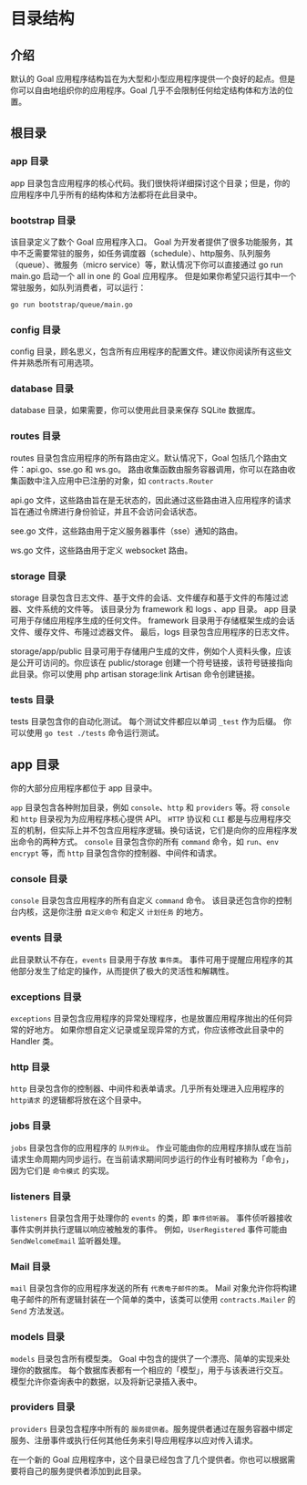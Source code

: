 # 目录结构

## 介绍

默认的 Goal 应用程序结构旨在为大型和小型应用程序提供一个良好的起点。但是你可以自由地组织你的应用程序。Goal
几乎不会限制任何给定结构体和方法的位置。

[//]: # (TODO 这里放一个教程链接)

## 根目录

### app 目录

app 目录包含应用程序的核心代码。我们很快将详细探讨这个目录；但是，你的应用程序中几乎所有的结构体和方法都将在此目录中。

### bootstrap 目录

该目录定义了数个 Goal 应用程序入口。
Goal 为开发者提供了很多功能服务，其中不乏需要常驻的服务，如任务调度器（schedule）、http服务、队列服务（queue）、微服务（micro
service）等，默认情况下你可以直接通过 go run main.go 启动一个 all in one 的 Goal 应用程序。
但是如果你希望只运行其中一个常驻服务，如队列消费者，可以运行：

```bash
go run bootstrap/queue/main.go
```

### config 目录

config 目录，顾名思义，包含所有应用程序的配置文件。建议你阅读所有这些文件并熟悉所有可用选项。

### database 目录

database 目录，如果需要，你可以使用此目录来保存 SQLite 数据库。

### routes 目录

routes 目录包含应用程序的所有路由定义。默认情况下，Goal 包括几个路由文件：api.go、sse.go 和 ws.go。
路由收集函数由服务容器调用，你可以在路由收集函数中注入应用中已注册的对象，如 `contracts.Router`

api.go 文件，这些路由旨在是无状态的，因此通过这些路由进入应用程序的请求旨在通过令牌进行身份验证，并且不会访问会话状态。

see.go 文件，这些路由用于定义服务器事件（sse）通知的路由。

ws.go 文件，这些路由用于定义 websocket 路由。

### storage 目录

storage 目录包含日志文件、基于文件的会话、文件缓存和基于文件的布隆过滤器、文件系统的文件等。 该目录分为 framework 和 logs
、app 目录。 app 目录可用于存储应用程序生成的任何文件。 framework 目录用于存储框架生成的会话文件、缓存文件、布隆过滤器文件。
最后，logs 目录包含应用程序的日志文件。

storage/app/public 目录可用于存储用户生成的文件，例如个人资料头像，应该是公开可访问的。你应该在 public/storage
创建一个符号链接，该符号链接指向此目录。你可以使用 php artisan storage:link Artisan 命令创建链接。

### tests 目录

tests 目录包含你的自动化测试。 每个测试文件都应以单词 `_test` 作为后缀。 你可以使用 `go test ./tests` 命令运行测试。

## app 目录

你的大部分应用程序都位于 app 目录中。

`app` 目录包含各种附加目录，例如 `console`、`http` 和 `providers` 等。将 `console` 和 `http` 目录视为为应用程序核心提供
API。
`HTTP` 协议和 `CLI` 都是与应用程序交互的机制，但实际上并不包含应用程序逻辑。换句话说，它们是向你的应用程序发出命令的两种方式。
`console` 目录包含你的所有 `command` 命令，如 `run`、`env encrypt` 等，而 `http` 目录包含你的控制器、中间件和请求。

[//]: # (TODO 实现各种 make 命令并更新文档)

### console 目录

`console` 目录包含应用程序的所有自定义 `command` 命令。 该目录还包含你的控制台内核，这是你注册 `自定义命令`
和定义 `计划任务` 的地方。

### events 目录

此目录默认不存在，`events` 目录用于存放 `事件类`。
事件可用于提醒应用程序的其他部分发生了给定的操作，从而提供了极大的灵活性和解耦性。

### exceptions 目录

`exceptions` 目录包含应用程序的异常处理程序，也是放置应用程序抛出的任何异常的好地方。 如果你想自定义记录或呈现异常的方式，你应该修改此目录中的
Handler 类。

### http 目录

`http` 目录包含你的控制器、中间件和表单请求。几乎所有处理进入应用程序的 `http请求` 的逻辑都将放在这个目录中。

### jobs 目录

`jobs` 目录包含你的应用程序的 `队列作业`。
作业可能由你的应用程序排队或在当前请求生命周期内同步运行。在当前请求期间同步运行的作业有时被称为「命令」，因为它们是 `命令模式`
的实现。

### listeners 目录

`listeners` 目录包含用于处理你的 `events` 的类，即 `事件侦听器`。 事件侦听器接收事件实例并执行逻辑以响应被触发的事件。
例如，`UserRegistered` 事件可能由 `SendWelcomeEmail` 监听器处理。

### Mail 目录

`mail` 目录包含你的应用程序发送的所有 `代表电子邮件的类`。
Mail 对象允许你将构建电子邮件的所有逻辑封装在一个简单的类中，该类可以使用 `contracts.Mailer` 的 `Send` 方法发送。

### models 目录

`models` 目录包含所有模型类。 Goal 中包含的提供了一个漂亮、简单的实现来处理你的数据库。
每个数据库表都有一个相应的「模型」，用于与该表进行交互。 模型允许你查询表中的数据，以及将新记录插入表中。

[//]: # (TODO 完善通知系统并更新通知系统目录文档)

[//]: # (TODO 完善权限策略系统并更新策略目录文档)

### providers 目录

`providers` 目录包含程序中所有的 `服务提供者`。服务提供者通过在服务容器中绑定服务、注册事件或执行任何其他任务来引导应用程序以应对传入请求。

在一个新的 Goal 应用程序中，这个目录已经包含了几个提供者。你也可以根据需要将自己的服务提供者添加到此目录。